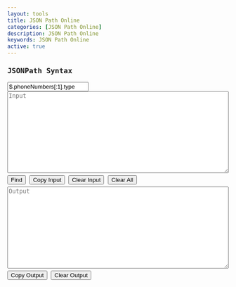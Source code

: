 ```yaml
---
layout: tools
title: JSON Path Online
categories: [JSON Path Online]
description: JSON Path Online
keywords: JSON Path Online
active: true
---
```


<div style="font-family: monospace;">
	<h3 class="row">JSONPath Syntax</h3>
  <input id="syntax" class="form-control" placeholder="Put JSONPath syntax" value="$.phoneNumbers[:1].type">
	<textarea class="row" rows="12" id="input" name="input" placeholder="Input" style="white-space: pre; width: 100%;"></textarea>
	<div class="row" style="margin: 5px 0;">
		<button class="btn-outline" onclick="find()">Find</button>
		<button class="btn-outline" onclick="copyData('input')" data-toggle="tooltip" title="Copy to clipboard">Copy Input</button>
		<button class="btn-outline" onclick="clearInput()">Clear Input</button>
		<button class="btn-outline" onclick="clearAll()">Clear All</button>
	</div>
	<textarea lang="xml" readonly class="row" rows="12" id="output" name="output" placeholder="Output" style="white-space: pre; width: 100%;"></textarea>
	<div class="row" style="margin: 5px 0;">
		<button class="btn-outline" onclick="copyData('output')" data-toggle="tooltip" title="Copy to clipboard">Copy Output</button>
		<button class="btn-outline" onclick="clearOutput()">Clear Output</button>
	</div>
</div>
